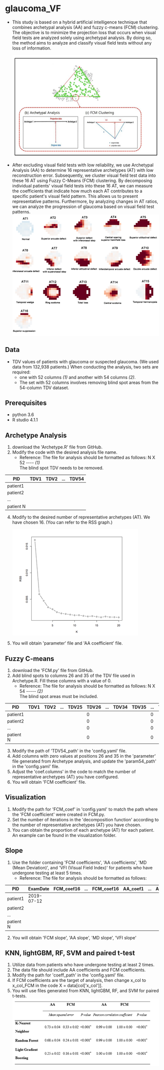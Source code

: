 # glaucoma_VF                                  
- This study is based on a hybrid artificial intelligence technique that combines archetypal analysis (AA) and fuzzy c-means (FCM) clustering. The objective is to minimize the projection loss that occurs when visual field tests are analyzed solely using archetypal analysis. By doing so, the method aims to analyze and classify visual field tests without any loss of information.

    ![projection loss](./git_image/image3.png)
- After excluding visual field tests with low reliability, we use Archetypal Analysis (AA) to determine 16 representative archetypes (AT) with low reconstruction error. Subsequently, we cluster visual field test data into these 16 AT using Fuzzy C-Means (FCM) clustering. By decomposing individual patients' visual field tests into these 16 AT, we can measure the coefficients that indicate how much each AT contributes to a specific patient's visual field pattern. This allows us to present representative patterns. Furthermore, by analyzing changes in AT ratios, we can analyze the progression of glaucoma based on visual field test patterns.
    ![repersentative patterns](./git_image/image1.png)
  
## Data
* TDV values of patients with glaucoma or suspected glaucoma. (We used data from 132,938 patients.)
  When conducting the analysis, two sets are required:
  - one with 52 columns *(1)* and another with 54 columns *(2)*. 
  - The set with 52 columns involves removing blind spot areas from the 54-column TDV dataset. 
 
## Prerequisites
* python 3.6
* R studio 4.1.1

## Archetype Analysis
1. download the 'Archetype.R' file from GitHub.
2. Modify the code with the desired analysis file name.
   - Reference: The file for analysis should be formatted as follows: N X 52 ---- *(1)*  
     The blind spot TDV needs to be removed.

|PID|TDV1|TDV2|...|TDV54|
|------|---|---|---|---|
|patient1| | | | |
|patient2| | | | |
|...| | | | |
|patient N| | | | |
     
4. Modify to the desired number of representative archetypes (AT). We have chosen 16. (You can refer to the RSS graph.)

    ![RSS graph](./git_image/image4.png)
5. You will obtain 'parameter' file and 'AA coefficient' file.

## Fuzzy C-means
1. download the 'FCM.py' file from GitHub.
2. Add blind spots to columns 26 and 35 of the TDV file used in Archetype.R. 
   Fill these columns with a value of 0.
   - Reference: The file for analysis should be formatted as follows: N X 54 ----- *(2)*  
     The blind spot areas must be included.
     
|PID|TDV1|TDV2|...|TDV25|TDV26|...|TDV34|TDV35|...|TDV54|
|------|---|---|---|---|---|---|---|---|---|---|
|patient1| | | | |0 | | | |0 | |
|patient2| | | | |0 | | | |0 | |
|...| | | | |0 | | | |0 | |
|patient N| | | | |0 | | | |0 | |
     
3. Modify the path of 'TDV54_path' in the 'config.yaml' file.
4. Add columns with zero values at positions 26 and 35 in the 'parameter' file generated from Archetype analysis, and update the 'param54_path' in the 'config.yaml' file.
5. Adjust the 'coef.columns' in the code to match the number of representative archetypes (AT) you have configured.
6. You will obtain 'FCM coefficient' file.

## Visualization
1. Modify the path for 'FCM_coef' in 'config.yaml' to match the path where the 'FCM coefficient' were created in FCM.py.
2. Set the number of iterations in the 'decomposition function' according to the number of representative archetypes (AT) you have chosen.
3. You can obtain the proportion of each archetype (AT) for each patient. An example can be found in the visualization folder.

## Slope
1. Use the folder containing 'FCM coefficients', 'AA coefficients', 'MD (Mean Deviation)', and 'VFI (Visual Field Index)' for patients who have undergone testing at least 5 times.
   - Reference: The file for analysis should be formatted as follows:
     
|PID|ExamDate|FCM_coef16|...|FCM_coef16|AA_coef1|...|AA_coef16|MD|VFI|
|------|---|---|---|---|---|---|---|---|---|
|patient1| 2019-07-12| | | | | | | | |
|patient2| | | | | | | | | |
|...| | | | | | | | | |
|patient N| | | | | | | | | |       
         
2. You will obtain 'FCM slope', 'AA slope', 'MD slope', 'VFI slope'

## KNN, lightGBM, RF, SVM and paired t-test
1. Utilize data from patients who have undergone testing at least 2 times.
2. The data file should include AA coefficients and FCM coefficients.
3. Modify the path for 'coeff_path' in the 'config.yaml' file.
4. If FCM coefficients are the target of analysis, then change x_col to x_col_FCM in the code X = data[col['x_col']].
5. You will use files generated from KNN, lightGBM, RF, and SVM for paired t-tests.
    ![result of machine learnig](./git_image/image2.png)




















